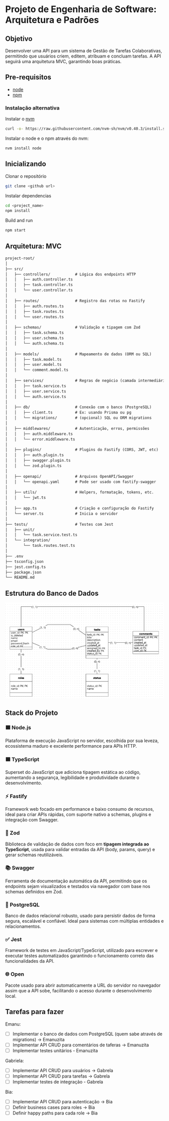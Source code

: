 # Projeto de Engenharia de Software: Arquitetura e Padrões

## Objetivo

Desenvolver uma API para um sistema de Gestão de Tarefas Colaborativas, permitindo que usuários criem, editem, atribuam e concluam tarefas. A API seguirá uma arquitetura MVC, garantindo boas práticas.

## Pre-requisitos

- [node](https://nodejs.org/en/download)
- [npm](https://docs.npmjs.com/downloading-and-installing-node-js-and-npm)

### Instalação alternativa

Instalar o [nvm](https://github.com/nvm-sh/nvm)

``` sh
curl -o- https://raw.githubusercontent.com/nvm-sh/nvm/v0.40.3/install.sh | bash
```

Instalar o node e o npm através do nvm:

``` sh
nvm install node
```

## Inicializando

Clonar o repositório

``` sh
git clone <github url>
```

Instalar dependencias

``` sh
cd <project_name>
npm install
```

Build and run

``` sh
npm start
```

## Arquitetura: MVC

``` md
project-root/
│
├── src/
│   ├── controllers/           # Lógica dos endpoints HTTP
│   │   ├── auth.controller.ts
│   │   ├── task.controller.ts
│   │   └── user.controller.ts
│
│   ├── routes/                # Registro das rotas no Fastify
│   │   ├── auth.routes.ts
│   │   ├── task.routes.ts
│   │   └── user.routes.ts
│
│   ├── schemas/               # Validação e tipagem com Zod
│   │   ├── task.schema.ts
│   │   ├── user.schema.ts
│   │   └── auth.schema.ts
│
│   ├── models/                # Mapeamento de dados (ORM ou SQL)
│   │   ├── task.model.ts
│   │   ├── user.model.ts
│   │   └── comment.model.ts
│
│   ├── services/              # Regras de negócio (camada intermediária)
│   │   ├── task.service.ts
│   │   ├── user.service.ts
│   │   └── auth.service.ts
│
│   ├── db/                    # Conexão com o banco (PostgreSQL)
│   │   ├── client.ts          # Ex: usando Prisma ou pg
│   │   └── migrations/        # (opcional) SQL ou ORM migrations
│
│   ├── middlewares/           # Autenticação, erros, permissões
│   │   ├── auth.middleware.ts
│   │   └── error.middleware.ts
│
│   ├── plugins/               # Plugins do Fastify (CORS, JWT, etc)
│   │   ├── auth.plugin.ts
│   │   ├── swagger.plugin.ts
│   │   └── zod.plugin.ts
│
│   ├── openapi/               # Arquivos OpenAPI/Swagger
│   │   └── openapi.yaml       # Pode ser usado com fastify-swagger
│
│   ├── utils/                 # Helpers, formatação, tokens, etc.
│   │   └── jwt.ts
│
│   ├── app.ts                 # Criação e configuração do Fastify
│   └── server.ts              # Inicia o servidor
│
├── tests/                     # Testes com Jest
│   ├── unit/
│   │   └── task.service.test.ts
│   └── integration/
│       └── task.routes.test.ts
│
├── .env
├── tsconfig.json
├── jest.config.ts
├── package.json
└── README.md
```

## Estrutura do Banco de Dados

![alt text](docs/images/db-logic.png)

## Stack do Projeto

### 🟩 Node.js

Plataforma de execução JavaScript no servidor, escolhida por sua leveza, ecossistema maduro e excelente performance para APIs HTTP.

### 🟦 TypeScript

Superset do JavaScript que adiciona tipagem estática ao código, aumentando a segurança, legibilidade e produtividade durante o desenvolvimento.

### ⚡ Fastify

Framework web focado em performance e baixo consumo de recursos, ideal para criar APIs rápidas, com suporte nativo a schemas, plugins e integração com Swagger.

### 🧪 Zod

Biblioteca de validação de dados com foco em **tipagem integrada ao TypeScript**, usada para validar entradas da API (body, params, query) e gerar schemas reutilizáveis.

### 📚 Swagger

Ferramenta de documentação automática da API, permitindo que os endpoints sejam visualizados e testados via navegador com base nos schemas definidos em Zod.

### 🐘 PostgreSQL

Banco de dados relacional robusto, usado para persistir dados de forma segura, escalável e confiável. Ideal para sistemas com múltiplas entidades e relacionamentos.

### ✅ Jest

Framework de testes em JavaScript/TypeScript, utilizado para escrever e executar testes automatizados garantindo o funcionamento correto das funcionalidades da API.

### 🌐 Open

Pacote usado para abrir automaticamente a URL do servidor no navegador assim que a API sobe, facilitando o acesso durante o desenvolvimento local.

## Tarefas para fazer

Emanu:

- [ ] Implementar o banco de dados com PostgreSQL (quem sabe através de migrations) -> Emanuzita
- [ ] Implementar API CRUD para comentários de taferas -> Emanuzita
- [ ] Implementar testes unitários - Emanuzita

Gabriela:

- [ ] Implementar API CRUD para usuários -> Gabrela
- [ ] Implementar API CRUD para tarefas -> Gabrela
- [ ] Implementar testes de integração - Gabrela

Bia:

- [ ] Implementar API CRUD para autenticação -> Bia
- [ ] Definir business cases para roles -> Bia
- [ ] Definir happy paths para cada role -> Bia

